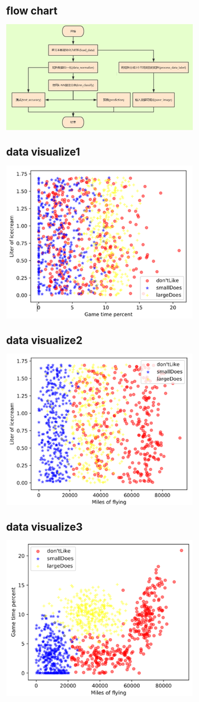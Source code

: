 # flow chart
![dfas](https://github.com/boobpoop/K-NN/blob/master/knn/image/flow_graph.png)

# data visualize1
![rew](https://github.com/boobpoop/K-NN/blob/master/knn/image/data_visualize1.png)

# data visualize2
![reqw](https://github.com/boobpoop/K-NN/blob/master/knn/image/data_visualize2.png)

# data visualize3
![dfas](https://github.com/boobpoop/K-NN/blob/master/knn/image/data_visualize3.png)

